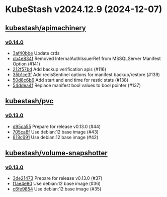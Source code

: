 # KubeStash v2024.12.9 (2024-12-07)


## [kubestash/apimachinery](https://github.com/kubestash/apimachinery)

### [v0.14.0](https://github.com/kubestash/apimachinery/releases/tag/v0.14.0)

- [3af40bbe](https://github.com/kubestash/apimachinery/commit/3af40bbe) Update crds
- [cb4e834f](https://github.com/kubestash/apimachinery/commit/cb4e834f) Removed InternalAuthIssuerRef from MSSQLServer Manifest Option (#141)
- [212f57bd](https://github.com/kubestash/apimachinery/commit/212f57bd) Add backup verification apis (#116)
- [35b1ce3f](https://github.com/kubestash/apimachinery/commit/35b1ce3f) Add redisSentinel options for manifest backup/restore (#139)
- [50d8c6b6](https://github.com/kubestash/apimachinery/commit/50d8c6b6) Add start and end time for restic stats (#138)
- [54ddea4f](https://github.com/kubestash/apimachinery/commit/54ddea4f) Replace manifest bool values to bool pointer (#137)



## [kubestash/pvc](https://github.com/kubestash/pvc)

### [v0.13.0](https://github.com/kubestash/pvc/releases/tag/v0.13.0)

- [d95ca55](https://github.com/kubestash/pvc/commit/d95ca55) Prepare for release v0.13.0 (#44)
- [705ca8f](https://github.com/kubestash/pvc/commit/705ca8f) Use debian:12 base image (#43)
- [818c691](https://github.com/kubestash/pvc/commit/818c691) Use debian:12 base image (#42)



## [kubestash/volume-snapshotter](https://github.com/kubestash/volume-snapshotter)

### [v0.13.0](https://github.com/kubestash/volume-snapshotter/releases/tag/v0.13.0)

- [3de21473](https://github.com/kubestash/volume-snapshotter/commit/3de21473) Prepare for release v0.13.0 (#37)
- [f1ae4e80](https://github.com/kubestash/volume-snapshotter/commit/f1ae4e80) Use debian:12 base image (#36)
- [c6fe9854](https://github.com/kubestash/volume-snapshotter/commit/c6fe9854) Use debian:12 base image (#35)



